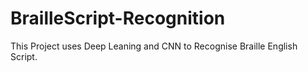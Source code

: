 # BrailleScript-Recognition
This Project uses Deep Leaning and CNN to Recognise Braille English Script.
